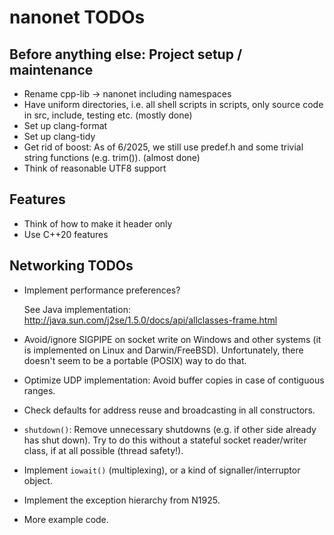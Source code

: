 # nanonet TODOs


## Before anything else: Project setup / maintenance

* Rename cpp-lib -> nanonet including namespaces
* Have uniform directories, i.e. all shell scripts in scripts, only source code in src, include, testing etc.
  (mostly done)
* Set up clang-format
* Set up clang-tidy
* Get rid of boost: As of 6/2025, we still use predef.h and some trivial string
  functions (e.g. trim()). (almost done)
* Think of reasonable UTF8 support


## Features

* Think of how to make it header only
* Use C++20 features


## Networking TODOs

- Implement performance preferences?

  See Java implementation:
    http://java.sun.com/j2se/1.5.0/docs/api/allclasses-frame.html

- Avoid/ignore SIGPIPE on socket write on Windows and other systems
  (it is implemented on Linux and Darwin/FreeBSD).  Unfortunately,
  there doesn't seem to be a portable (POSIX) way to do that.

- Optimize UDP implementation:  Avoid buffer copies in case of
  contiguous ranges.

- Check defaults for address reuse and broadcasting in all constructors.

- `shutdown()`:  Remove unnecessary shutdowns (e.g. if other side already
  has shut down).  Try to do this without a stateful socket
reader/writer class, if at all possible (thread safety!).

- Implement `iowait()` (multiplexing), or a kind of signaller/interruptor 
  object.

- Implement the exception hierarchy from N1925.

- More example code.
